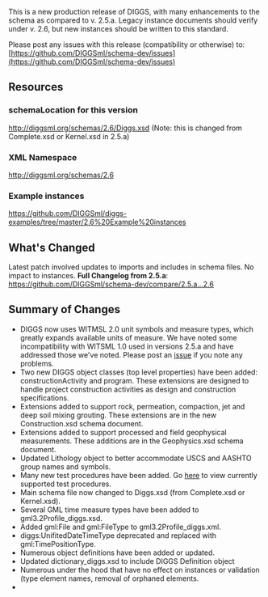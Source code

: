 This is a new production release of DIGGS, with many enhancements to the schema as compared to v. 2.5.a. Legacy instance documents should verify under v. 2.6, but new instances should be written to this standard.

Please post any issues with this release (compatibility or otherwise) to: [https://github.com/DIGGSml/schema-dev/issues](https://github.com/DIGGSml/schema-dev/issues)

## Resources
### schemaLocation for this version
http://diggsml.org/schemas/2.6/Diggs.xsd (Note: this is changed from Complete.xsd or Kernel.xsd in 2.5.a)
### XML Namespace
 http://diggsml.org/schemas/2.6
### Example instances
https://github.com/DIGGSml/diggs-examples/tree/master/2.6%20Example%20instances

## What's Changed
Latest patch involved updates to imports and includes in schema files. No impact to instances.
**Full Changelog from 2.5.a**: https://github.com/DIGGSml/schema-dev/compare/2.5.a...2.6
## Summary of Changes

- DIGGS now uses WITMSL 2.0 unit symbols and measure types, which greatly expands available units of measure. We have noted some incompatibility with WITSML 1.0 used in versions 2.5.a and have addressed those we've noted. Please post an [issue](https://github.com/DIGGSml/schema-dev/issues) if you note any problems.
- Two new DIGGS object classes (top level properties) have been added: constructionActivity and program. These extensions are designed to handle project construction activities as design and construction specifications.
- Extensions added to support rock, permeation, compaction, jet and deep soil mixing grouting. These extensions are in the new Construction.xsd  schema document.
- Extensions added to support processed and field geophysical measurements. These additions are in the Geophysics.xsd schema document.
- Updated Lithology object to better accommodate USCS and AASHTO group names and symbols.
- Many new test procedures have been added. Go [here](https://diggsml.org/docs/procedures.html) to view currently supported test procedures.
- Main schema file now changed to Diggs.xsd (from Complete.xsd or Kernel.xsd).
- Several GML time measure types have been added to gml3.2Profile_diggs.xsd.
- Added gml:File and gml:FileType to gml3.2Profile_diggs.xml.
- diggs:UnifitedDateTimeType deprecated and replaced with gml:TimePositionType.
- Numerous object definitions have been added or updated.
- Updated dictionary_diggs.xsd to include DIGGS Definition object 
- Numerous under the hood that have no effect on instances or validation (type element names, removal of orphaned elements.
- 
